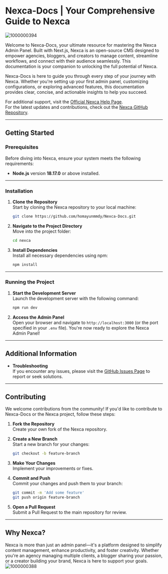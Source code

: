 
# Nexca-Docs | Your Comprehensive Guide to Nexca

![1000000394](https://github.com/user-attachments/assets/02a9c069-d3b1-4236-b3fa-d08e2c5b9c16)

Welcome to Nexca-Docs, your ultimate resource for mastering the Nexca Admin Panel. Built with Next.js, Nexca is an open-source CMS designed to empower agencies, bloggers, and creators to manage content, streamline workflows, and connect with their audience seamlessly. This documentation is your companion to unlocking the full potential of Nexca.

Nexca-Docs is here to guide you through every step of your journey with Nexca. Whether you're setting up your first admin panel, customizing configurations, or exploring advanced features, this documentation provides clear, concise, and actionable insights to help you succeed.



For additional support, visit the [Official Nexca Help Page](https://nexca-help.com).  
For the latest updates and contributions, check out the [Nexca GitHub Repository](https://github.com/homayunmmdy/Nexca).

---

## **Getting Started**

### **Prerequisites**

Before diving into Nexca, ensure your system meets the following requirements:

- **Node.js** version **18.17.0** or above installed.

---

### **Installation**

1. **Clone the Repository**  
   Start by cloning the Nexca repository to your local machine:

   ```bash
   git clone https://github.com/homayunmmdy/Nexca-Docs.git
   ```

2. **Navigate to the Project Directory**  
   Move into the project folder:

   ```bash
   cd nexca
   ```

3. **Install Dependencies**  
   Install all necessary dependencies using npm:

   ```bash
   npm install
   ```

---

### **Running the Project**

1. **Start the Development Server**  
   Launch the development server with the following command:

   ```bash
   npm run dev
   ```

2. **Access the Admin Panel**  
   Open your browser and navigate to `http://localhost:3000` (or the port specified in your `.env` file). You're now ready to explore the Nexca Admin Panel!

---

## **Additional Information**

- **Troubleshooting**  
  If you encounter any issues, please visit the [GitHub Issues Page](https://github.com/homayunmmdy/Nexca/issues) to report or seek solutions.

---

## **Contributing**

We welcome contributions from the community! If you'd like to contribute to Nexca-Docs or the Nexca project, follow these steps:

1. **Fork the Repository**  
   Create your own fork of the Nexca repository.

2. **Create a New Branch**  
   Start a new branch for your changes:

   ```bash
   git checkout -b feature-branch
   ```

3. **Make Your Changes**  
   Implement your improvements or fixes.

4. **Commit and Push**  
   Commit your changes and push them to your branch:

   ```bash
   git commit -m 'Add some feature'
   git push origin feature-branch
   ```

5. **Open a Pull Request**  
   Submit a Pull Request to the main repository for review.

---

## **Why Nexca?**

Nexca is more than just an admin panel—it's a platform designed to simplify content management, enhance productivity, and foster creativity. Whether you're an agency managing multiple clients, a blogger sharing your passion, or a creator building your brand, Nexca is here to support your goals.
![1000000388](https://github.com/user-attachments/assets/b06d77df-1d17-436b-8a54-20c0092d1436)
